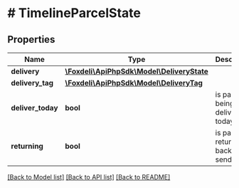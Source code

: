 # # TimelineParcelState

## Properties

Name | Type | Description | Notes
------------ | ------------- | ------------- | -------------
**delivery** | [**\Foxdeli\ApiPhpSdk\Model\DeliveryState**](DeliveryState.md) |  | [optional]
**delivery_tag** | [**\Foxdeli\ApiPhpSdk\Model\DeliveryTag**](DeliveryTag.md) |  | [optional]
**deliver_today** | **bool** | is parcel being delivered today? | [optional]
**returning** | **bool** | is parcel returning back to sender? | [optional]

[[Back to Model list]](../../README.md#models) [[Back to API list]](../../README.md#endpoints) [[Back to README]](../../README.md)

